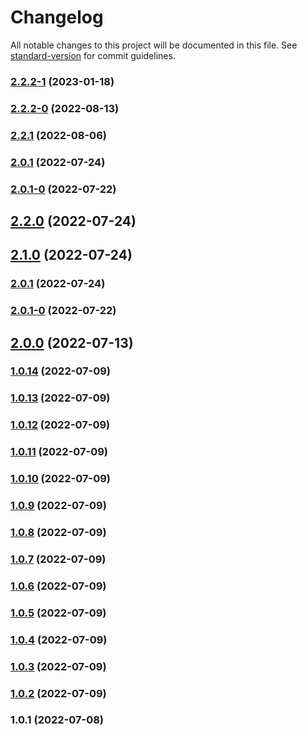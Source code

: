 # Changelog

All notable changes to this project will be documented in this file. See [standard-version](https://github.com/conventional-changelog/standard-version) for commit guidelines.

### [2.2.2-1](https://github.com/chtew/hackathon-digiweek-wob/compare/v2.2.2-0...v2.2.2-1) (2023-01-18)

### [2.2.2-0](https://github.com/chtew/hackathon-digiweek-wob/compare/v2.2.1...v2.2.2-0) (2022-08-13)

### [2.2.1](https://github.com/chtew/hackathon-digiweek-wob/compare/v2.2.0...v2.2.1) (2022-08-06)

### [2.0.1](https://github.com/chtew/hackathon-digiweek-wob/compare/v2.0.1-0...v2.0.1) (2022-07-24)

### [2.0.1-0](https://github.com/chtew/hackathon-digiweek-wob/compare/v2.0.0...v2.0.1-0) (2022-07-22)

## [2.2.0](https://github.com/chtew/hackathon-digiweek-wob/compare/v2.1.0...v2.2.0) (2022-07-24)

## [2.1.0](https://github.com/chtew/hackathon-digiweek-wob/compare/v2.0.0...v2.1.0) (2022-07-24)

### [2.0.1](https://github.com/chtew/hackathon-digiweek-wob/compare/v2.0.1-0...v2.0.1) (2022-07-24)

### [2.0.1-0](https://github.com/chtew/hackathon-digiweek-wob/compare/v2.0.0...v2.0.1-0) (2022-07-22)

## [2.0.0](https://github.com/chtew/hackathon-digiweek-wob/compare/v1.0.14...v2.0.0) (2022-07-13)

### [1.0.14](https://github.com/chtew/hackathon-digiweek-wob/compare/v1.0.13...v1.0.14) (2022-07-09)

### [1.0.13](https://github.com/chtew/hackathon-digiweek-wob/compare/v1.0.12...v1.0.13) (2022-07-09)

### [1.0.12](https://github.com/chtew/hackathon-digiweek-wob/compare/v1.0.11...v1.0.12) (2022-07-09)

### [1.0.11](https://github.com/chtew/hackathon-digiweek-wob/compare/v1.0.10...v1.0.11) (2022-07-09)

### [1.0.10](https://github.com/chtew/hackathon-digiweek-wob/compare/v1.0.9...v1.0.10) (2022-07-09)

### [1.0.9](https://github.com/chtew/hackathon-digiweek-wob/compare/v1.0.8...v1.0.9) (2022-07-09)

### [1.0.8](https://github.com/chtew/hackathon-digiweek-wob/compare/v1.0.7...v1.0.8) (2022-07-09)

### [1.0.7](https://github.com/chtew/hackathon-digiweek-wob/compare/v1.0.6...v1.0.7) (2022-07-09)

### [1.0.6](https://github.com/chtew/hackathon-digiweek-wob/compare/v1.0.5...v1.0.6) (2022-07-09)

### [1.0.5](https://github.com/chtew/hackathon-digiweek-wob/compare/v1.0.4...v1.0.5) (2022-07-09)

### [1.0.4](https://github.com/chtew/hackathon-digiweek-wob/compare/v1.0.3...v1.0.4) (2022-07-09)

### [1.0.3](https://github.com/chtew/hackathon-digiweek-wob/compare/v1.0.2...v1.0.3) (2022-07-09)

### [1.0.2](https://github.com/chtew/hackathon-digiweek-wob/compare/v1.0.1...v1.0.2) (2022-07-09)

### 1.0.1 (2022-07-08)
